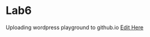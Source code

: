 # Lab6
Uploading wordpress playground to github.io
[Edit Here](https://diy-pwa.com/~/gh/GelatoBoi/Lab6)
